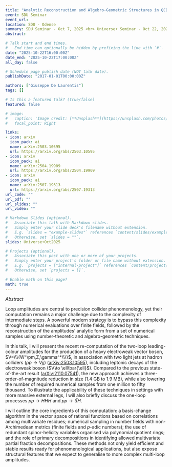 ```yaml
---
title: "Analytic Reconstruction and Algebro-Geometric Structures in QCD: Two-Loop $pp \\to Vjj$ & One-Loop $pp \\to t\\bar{t}H$ & $HHH$"
event: SDU Seminar
event_url: 
location: SDU - Odense
summary: SDU Seminar - Oct 7, 2025 <br> Universe+ Seminar - Oct 22, 2025
abstract: 

# Talk start and end times.
#   End time can optionally be hidden by prefixing the line with `#`.
date: "2025-10-22T16:00:00Z"
date_end: "2025-10-22T17:00:00Z"
all_day: false

# Schedule page publish date (NOT talk date).
publishDate: "2017-01-01T00:00:00Z"

authors: ["Giuseppe De Laurentis"]
tags: []

# Is this a featured talk? (true/false)
featured: false

# image:
#   caption: 'Image credit: [**Unsplash**](https://unsplash.com/photos/bzdhc5b3Bxs)'
#   focal_point: Right

links:
- icon: arxiv
  icon_pack: ai
  name: arXiv:2503.10595
  url: https://arxiv.org/abs/2503.10595
- icon: arxiv
  icon_pack: ai
  name: arXiv:2504.19909
  url: https://arxiv.org/abs/2504.19909
- icon: arxiv
  icon_pack: ai
  name: arXiv:2507.19313
  url: https://arxiv.org/abs/2507.19313
url_code: ""
url_pdf: ""
url_slides: ""
url_video: ""

# Markdown Slides (optional).
#   Associate this talk with Markdown slides.
#   Simply enter your slide deck's filename without extension.
#   E.g. `slides = "example-slides"` references `content/slides/example-slides.md`.
#   Otherwise, set `slides = ""`.
slides: Universe+Oct2025

# Projects (optional).
#   Associate this post with one or more of your projects.
#   Simply enter your project's folder or file name without extension.
#   E.g. `projects = ["internal-project"]` references `content/project/deep-learning/index.md`.
#   Otherwise, set `projects = []`.

# Enable math on this page?
math: true
---
```


*Abstract*

Loop amplitudes are central to precision collider phenomenology, yet their computation remains a major challenge due to the complexity of intermediate steps. A powerful modern strategy is to bypass this complexity through numerical evaluations over finite fields, followed by the reconstruction of the amplitudes’ analytic form from a set of numerical samples using number-theoretic and algebro-geometric techniques.

In this talk, I will present the recent re-computation of the two-loop leading-colour amplitudes for the production of a heavy electroweak vector boson, $V=\\\{W^\pm,Z,\gamma^*\\\}$, in association with two light jets at hadron colliders ($pp\to Vjj$) ([arXiv:2503.10595](https://arxiv.org/abs/2503.10595)), including leptonic decays of the electroweak boson ($V\to \ell\bar{\ell}$). Compared to the previous state-of-the-art result ([arXiv:2110.07541](https://arxiv.org/abs/2110.07541)), the new approach achieves a three-order-of-magnitude reduction in size (1.4 GB to 1.9 MB), while also lowering the number of required numerical samples from one million to fifty thousand. To illustrate the applicability of these techniques in settings with more massive external legs, I will also briefly discuss the one-loop processes $pp \to HHH$ and $pp \to t\bar t H$.

I will outline the core ingredients of this computation: a basis-change algorithm in the vector space of rational functions based on correlations among multivariate residues; numerical sampling in number fields with non-Archimedean metrics (finite fields and $p$-adic numbers); the use of redundant spinor-helicity variables organised via polynomial quotient rings; and the role of primary decompositions in identifying allowed multivariate partial fraction decompositions. These methods not only yield efficient and stable results ready for phenomenological applications, but also expose structural features that we expect to generalise to more complex multi-loop amplitudes.
